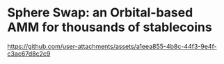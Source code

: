 # Sphere Swap: an Orbital-based AMM for thousands of stablecoins 


https://github.com/user-attachments/assets/a1eea855-4b8c-44f3-9e4f-c3ac67d8c2c9

